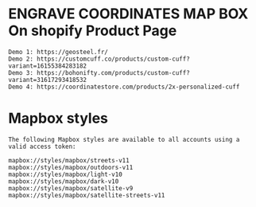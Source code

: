 # ENGRAVE COORDINATES MAP BOX On shopify Product Page

    Demo 1: https://geosteel.fr/
    Demo 2: https://customcuff.co/products/custom-cuff?variant=16155384283182
    Demo 3: https://bohonifty.com/products/custom-cuff?variant=31617293418532
    Demo 4: https://coordinatestore.com/products/2x-personalized-cuff


# Mapbox styles

    The following Mapbox styles are available to all accounts using a valid access token:

    mapbox://styles/mapbox/streets-v11
    mapbox://styles/mapbox/outdoors-v11
    mapbox://styles/mapbox/light-v10
    mapbox://styles/mapbox/dark-v10
    mapbox://styles/mapbox/satellite-v9
    mapbox://styles/mapbox/satellite-streets-v11
